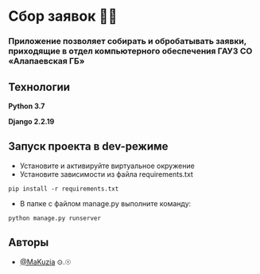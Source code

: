 # Сбор заявок 🐱‍💻
### Приложение позволяет собирать и обробатывать заявки, приходящие в отдел компьютерного обеспечения ГАУЗ СО «Алапаевская ГБ»


## Технологии

**Python 3.7**

**Django 2.2.19**


## Запуск проекта в dev-режиме
- Установите и активируйте виртуальное окружение
- Установите зависимости из файла requirements.txt
```
pip install -r requirements.txt
``` 
- В папке с файлом manage.py выполните команду:
```
python manage.py runserver
```

## Авторы

- [@MaKuzia](https://github.com/MaKuzia) ⊙.☉
